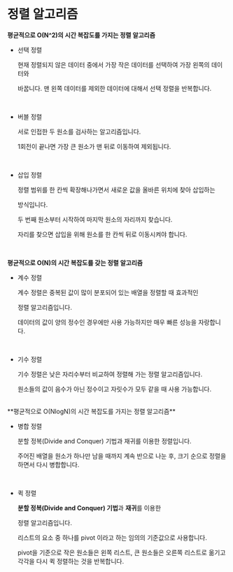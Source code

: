 정렬 알고리즘
===========

**평균적으로 O(N^2)의 시간 복잡도를 가지는 정렬 알고리즘**

- 선택 정렬
    
    현재 정렬되지 않은 데이터 중에서 가장 작은 데이터를 선택하여 가장 왼쪽의 데이터와 
    
    바꿉니다. 맨 왼쪽 데이터를 제외한 데이터에 대해서 선택 정렬을 반복합니다.
    
</br>

- 버블 정렬
    
    서로 인접한 두 원소를 검사하는 알고리즘입니다.
    
    1회전이 끝나면 가장 큰 원소가 맨 뒤로 이동하여 제외됩니다.
    
</br>

- 삽입 정렬
    
    정렬 범위를 한 칸씩 확장해나가면서 새로운 값을 올바른 위치에 찾아 삽입하는 
    
    방식입니다.
    
    두 번째 원소부터 시작하여 마지막 원소의 자리까지 찾습니다.
    
    자리를 찾으면 삽입을 위해 원소를 한 칸씩 뒤로 이동시켜야 합니다.
    
</br>

****평균적으로 O(N)의 시간 복잡도를 갖는 정렬 알고리즘****

- 계수 정렬
    
    계수 정렬은 중복된 값이 많이 분포되어 있는 배열을 정렬할 때 효과적인 
    
    정렬 알고리즘입니다.
    
    데이터의 값이 양의 정수인 경우에만 사용 가능하지만 매우 빠른 성능을 자랑합니다.
    
</br>    
    
- 기수 정렬
    
    기수 정렬은 낮은 자리수부터 비교하여 정렬해 가는 정렬 알고리즘입니다.
    
    원소들의 값이 음수가 아닌 정수이고 자릿수가 모두 같을 때 사용 가능합니다.
    
</br>
**평균적으로 O(NlogN)의 시간 복잡도를 가지는 정렬 알고리즘**

- 병합 정렬
    
    분할 정복(Divide and Conquer) 기법과 재귀를 이용한 정렬입니다.
    
    주어진 배열을 원소가 하나만 남을 때까지 계속 반으로 나눈 후, 크기 순으로 정렬을 하면서 다시 병합합니다.
    
</br>

- 퀵 정렬
    
    **분할 정복(Divide and Conquer) 기법**과 **재귀**를 이용한 
    
    정렬 알고리즘입니다. 
    
    리스트의 요소 중 하나를 pivot 이라고 하는 임의의 기준값으로 사용합니다.
    
    pivot을 기준으로 작은 원소들은 왼쪽 리스트, 큰 원소들은 오른쪽 리스트로 옮기고 각각을 다시 퀵 정렬하는 것을 반복합니다.
    

